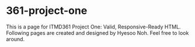 # 361-project-one
This is a page for ITMD361 Project One: Valid, Responsive-Ready HTML. Following pages are created and designed by Hyesoo Noh. Feel free to look around.
